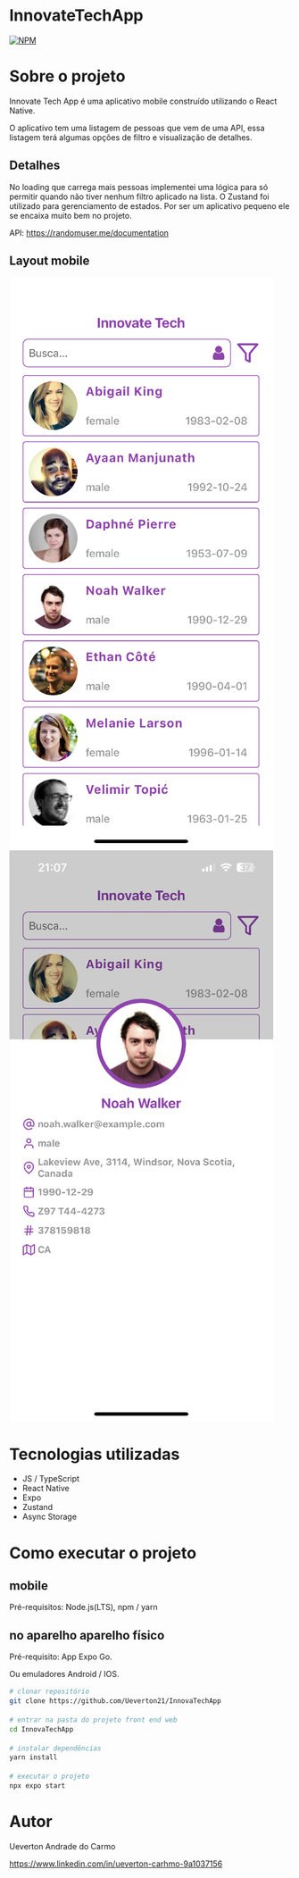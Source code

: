 # InnovateTechApp
[![NPM](https://img.shields.io/npm/l/react-native)](https://github.com/Ueverton21/InnovaTechApp/blob/main/LICENSE) 

# Sobre o projeto

Innovate Tech App é uma aplicativo mobile construído utilizando o React Native.  

O aplicativo tem uma listagem de pessoas que vem de uma API, essa listagem terá algumas opções de filtro e visualização de detalhes.

## Detalhes 
No loading que carrega mais pessoas implementei uma lógica para só permitir quando não tiver nenhum filtro aplicado na lista.
O Zustand foi utilizado para gerenciamento de estados. Por ser um aplicativo pequeno ele se encaixa muito bem no projeto.

API: https://randomuser.me/documentation

## Layout mobile
![Mobile 1](https://github.com/Ueverton21/assets/blob/main/IMG_7064.PNG) ![Mobile 2](https://github.com/Ueverton21/assets/blob/main/IMG_7065.PNG)


# Tecnologias utilizadas
- JS / TypeScript
- React Native
- Expo
- Zustand
- Async Storage

# Como executar o projeto

## mobile
Pré-requisitos: Node.js(LTS), npm / yarn

## no aparelho aparelho físico
Pré-requisito: App Expo Go.

Ou emuladores Android / IOS.

```bash
# clonar repositório
git clone https://github.com/Ueverton21/InnovaTechApp

# entrar na pasta do projeto front end web
cd InnovaTechApp

# instalar dependências
yarn install

# executar o projeto
npx expo start
```

# Autor

Ueverton Andrade do Carmo

https://www.linkedin.com/in/ueverton-carhmo-9a1037156

